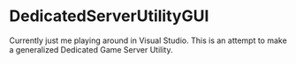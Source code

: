 # DedicatedServerUtilityGUI
Currently just me playing around in Visual Studio. This is an attempt to make a generalized Dedicated Game Server Utility.
